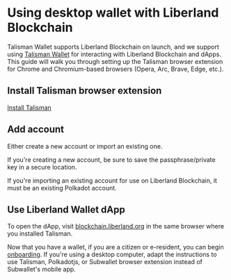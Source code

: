 # Using desktop wallet with Liberland Blockchain

Talisman Wallet supports Liberland Blockchain on launch, and we support using [Talisman Wallet](https://www.talisman.xyz/) for interacting with Liberland Blockchain and dApps. This guide will walk you through setting up the Talisman browser extension for Chrome and Chromium-based browsers (Opera, Arc, Brave, Edge, etc.).

## Install Talisman browser extension

[Install Talisman](https://www.talisman.xyz/download)

## Add account

Either create a new account or import an existing one.

If you're creating a new account, be sure to save the passphrase/private key in a secure location.

If you're importing an existing account for use on Liberland Blockchain, it must be an existing Polkadot account. 

## Use Liberland Wallet dApp

To open the dApp, visit [blockchain.liberland.org](https://blockchain.liberland.org) in the same browser where you installed Talisman.

Now that you have a wallet, if you are a citizen or e-resident, you can begin [onboarding](https://liberland-1.gitbook.io/wiki/v/public-documents/blockchain/for-citizens/onboarding#id-3-getting-merits-and-residency). If you're using a desktop computer, adapt the instructions to use Talisman, Polkadotjs, or Subwallet browser extension instead of Subwallet's mobile app. 